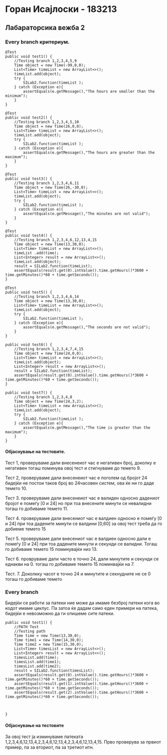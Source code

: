 # Горан Исајлоски - 183213

## Лабараторсика вежба 2

### Every branch критериум. 

   ```
   @Test
   public void test1() {
       //Testing branch 1,2,3,4,5,9
       Time object = new Time(-99,0,0);
       List<Time> timeList = new ArrayList<>();
       timeList.add(object);
       try {
           SILab2.function(timeList );
       } catch (Exception e){
           assertEquals(e.getMessage(),"The hours are smaller than the minimum");
       }
   }
   
   @Test
   public void test2() {
       //Testing branch 1,2,3,4,5,10
       Time object = new Time(26,0,0);
       List<Time> timeList = new ArrayList<>();
       timeList.add(object);
       try {
           SILab2.function(timeList );
       } catch (Exception e){
           assertEquals(e.getMessage(),"The hours are greater than the maximum");
       }
   }
   
   @Test
   public void test3() {
       //Testing branch 1,2,3,4,6,11
       Time object = new Time(26,-30,0);
       List<Time> timeList = new ArrayList<>();
       timeList.add(object);
       try {
           SILab2.function(timeList );
       } catch (Exception e){
           assertEquals(e.getMessage(),"The minutes are not valid");
       }
   }
   
   @Test
   public void test4() {
       //Testing branch 1,2,3,4,6,12,13,4,15
       Time object = new Time(13,30,0);
       List<Time> timeList = new ArrayList<>();
       timeList .add(time);
       List<Integer> result = new ArrayList<>();
       timeList.add(object);
       result = SILab2.function(timeList);
       assertEquals(result.get(0).intValue().time.getHours()*3600 + time.getMinutes()*60 + time.getSeconds());
   }
   
   @Test
   public void test5() {
       //Testing branch 1,2,3,4,6,14
       Time object = new Time(13,30,0);
       List<Time> timeList = new ArrayList<>();
       timeList.add(object);
       try {
           SILab2.function(timeList );
       } catch (Exception e){
           assertEquals(e.getMessage(),"The seconds are not valid");
       }
   }
   
   public void test6() {
       //Testing branch 1,2,3,4,7,4,15
       Time object = new Time(24,0,0);
       List<Time> timeList = new ArrayList<>();
       timeList.add(object);
       List<Integer> result = new ArrayList<>();
       result = SILab2.function(timeList);
       assertEquals(result.get(0).intValue().time.getHours()*3600 + time.getMinutes()*60 + time.getSeconds());
   }
   
   public void test7() {
       //Testing branch 1,2,3,4,8
       Time object = new Time(24,3,2);
       List<Time> timeList = new ArrayList<>();
       timeList.add(object);
       try {
           SILab2.function(timeList );
       } catch (Exception e){
           assertEquals(e.getMessage(),"The time is greater than the maximum");
       }
   }
   
   ```


#### Објаснување на тестовите. 

Тест 1, проверуваме дали внесенеиот час е негативен број, доколку е негативен тогаш поминува овој тест и стигнуваме до темето 9.

Тест 2, проверуваме дали внесенеиот час е поголем од бројот 24 бидејќи не постои таков број во 24часовен систем, ова ќе ни го даде темето 10.

Тест 3. проверуваме дали внесенеиот час е валиден односно дадениот бројот е помеѓу [0 и 24] но при тоа внесените минути се невалидни тогаш го добиваме темето  11.

Тест 4. проверуваме дали внесениот час е валдиен односно е помеѓу [0 и 24] при тоа дадените минути се  валдини [0,60] за овој тест треба да го добиеме темето 15

Тест 5.  проверуваме дали внесениот час е валдиен односно дали е помеѓу [0 и 24] при тоа дадените минути и секунди се валидни. Тогаш го добиваме темето 15 поминувајќи низ 13.

Тест 6. провруваме дали часто е точно 24, дали минутите и секунди се еднакви на 0. тогаш го добиваме темето 15 поминвајќи на 7.

Тест. 7. Доколкку часот е точно 24 и минутите и секнудните не се 0 тогаш го добиваме темето  

### Every branch

Бидејќи се работи за патеки ние може да имаме безброј патеки кога во кодот имаме циклус. Па затоа ќе дадам само еден примери на патека, бидејќи е невозможно да ги опишеме сите патеки. 

```
public void test1() {
    //PATH Test
    //Testing path 
    Time time = new Time(13,30,0);
    Time time1 = new Time(14,30,0);
    Time time2 = new Time(15,30,0);
    List<Time> timesList = new ArrayList<>();
    List<Integer> result = new ArrayList<>();
    timesList.add(time);
    timesList.add(time1);
    timesList.add(time2);
    result = SILab2.function(timesList);
	assertEquals(result.get(0).intValue().time.getHours()*3600 + time.getMinutes()*60 + time.getSeconds());
    assertEquals(result.get(1).intValue().time.getHours()*3600 + time.getMinutes()*60 + time.getSeconds());
    assertEquals(result.get(2).intValue().time.getHours()*3600 + time.getMinutes()*60 + time.getSeconds());

   
   
}
```
#### Објаснување на тестовите
За овој тест ја изминуваме патеката 1,2,3,4,6,12,13,4,2,3,4,6,12,13,4,2,3,4,6,12,13,4,15. Прво проверува за првиот пример, па за вториот, па за третиот итн.
